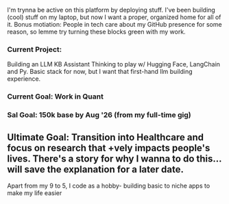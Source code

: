 I'm trynna be active on this platform by deploying stuff. I've been building (cool) stuff on my laptop, but now I want a proper, organized home for all of it. Bonus motiation: People in tech care about my GitHub presence for some reason, so lemme try turning these blocks green with my work.

### Current Project: 
Building an LLM KB Assistant
Thinking to play w/ Hugging Face, LangChain and Py. Basic stack for now, but I want that first-hand llm building experience.

### Current Goal: Work in Quant
### Sal Goal: 150k base by Aug '26 (from my full-time gig)
## Ultimate Goal: Transition into Healthcare and focus on research that +vely impacts people's lives. There's a story for why I wanna to do this... will save the explanation for a later date.

Apart from my 9 to 5,
I code as a hobby- building basic to niche apps to make my life easier

